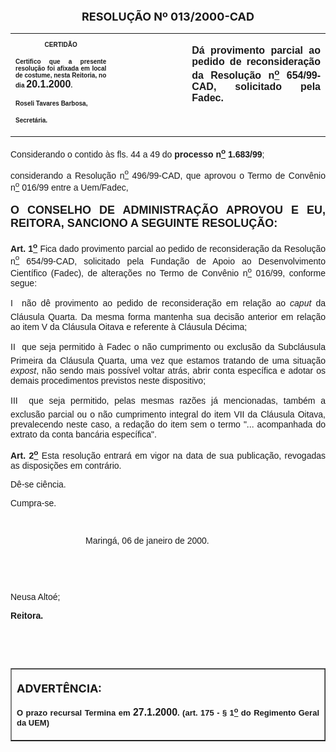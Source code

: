 <BODY>

<B><FONT SIZE=4><P ALIGN="CENTER">RESOLU&Ccedil;&Atilde;O  Nº  013/2000-CAD</P>
</B></FONT><FONT FACE="Arial"></FONT>
<TABLE CELLSPACING=0 BORDER=0 CELLPADDING=7 WIDTH=621>
<TR><TD WIDTH="32%" VALIGN="TOP">
<B><FONT FACE="Arial" SIZE=1><P ALIGN="CENTER">CERTID&Atilde;O</P>
<P ALIGN="JUSTIFY">   Certifico que a presente resolu&ccedil;&atilde;o foi afixada em local de costume, nesta Reitoria, no dia </FONT><FONT FACE="Arial">20.1.2000</FONT><FONT FACE="Arial" SIZE=1>.</P>
<P ALIGN="JUSTIFY"></P>
<P ALIGN="JUSTIFY">Roseli Tavares Barbosa,</P>
<P ALIGN="JUSTIFY">Secret&aacute;ria.</B></FONT></TD>
<TD WIDTH="24%" VALIGN="TOP">&nbsp;</TD>
<TD WIDTH="44%" VALIGN="TOP">
<B><FONT FACE="Arial"><P ALIGN="JUSTIFY">D&aacute; provimento parcial ao pedido de reconsidera&ccedil;&atilde;o da Resolu&ccedil;&atilde;o n<U><SUP>o</U></SUP> 654/99-CAD, solicitado pela Fadec.</B></FONT></TD>
</TR>
</TABLE>

<FONT FACE="Arial"><P ALIGN="JUSTIFY"></P>
<P ALIGN="JUSTIFY">&#9;Considerando o contido &agrave;s fls. 44 a 49 do <B>processo n<U><SUP>o</U></SUP> 1.683/99</B>;</P>
<P ALIGN="JUSTIFY">&#9;considerando a Resolu&ccedil;&atilde;o n<U><SUP>o</U></SUP> 496/99-CAD, que aprovou o Termo de Conv&ecirc;nio n<U><SUP>o</U></SUP> 016/99 entre a Uem/Fadec,</P>
<P ALIGN="JUSTIFY"></P>
</FONT><B><FONT FACE="Arial" SIZE=4><P ALIGN="JUSTIFY">O CONSELHO DE ADMINISTRA&Ccedil;&Atilde;O APROVOU E EU, REITORA, SANCIONO A SEGUINTE RESOLU&Ccedil;&Atilde;O:</P>
</B></FONT><FONT FACE="Arial">
<B><P ALIGN="JUSTIFY">&#9;Art. 1<U><SUP>o</B></U></SUP> Fica dado provimento parcial ao pedido de reconsidera&ccedil;&atilde;o da Resolu&ccedil;&atilde;o n<U><SUP>o</U></SUP> 654/99-CAD, solicitado pela Funda&ccedil;&atilde;o de Apoio ao Desenvolvimento Cient&iacute;fico (Fadec), de altera&ccedil;&otilde;es no Termo de Conv&ecirc;nio n<U><SUP>o</U></SUP> 016/99, conforme segue: </P>
<P ALIGN="JUSTIFY">&#9;I  n&atilde;o d&ecirc; provimento ao pedido de reconsidera&ccedil;&atilde;o em rela&ccedil;&atilde;o ao <I>caput</I> da Cl&aacute;usula Quarta. Da mesma forma mantenha sua decis&atilde;o anterior em rela&ccedil;&atilde;o ao item V da Cl&aacute;usula Oitava e referente &agrave; Cl&aacute;usula D&eacute;cima;</P>
<P ALIGN="JUSTIFY">II  que seja permitido &agrave; Fadec o n&atilde;o cumprimento ou exclus&atilde;o da Subcl&aacute;usula Primeira da Cl&aacute;usula Quarta, uma vez que estamos tratando de uma situa&ccedil;&atilde;o <I>expost</I>, n&atilde;o sendo mais poss&iacute;vel voltar atr&aacute;s, abrir conta espec&iacute;fica e adotar os demais procedimentos previstos neste dispositivo;</P>
<P ALIGN="JUSTIFY">&#9;III  que seja permitido, pelas mesmas raz&otilde;es j&aacute; mencionadas, tamb&eacute;m a exclus&atilde;o parcial ou o n&atilde;o cumprimento integral do item VII da Cl&aacute;usula Oitava, prevalecendo neste caso, a reda&ccedil;&atilde;o do item sem o termo &quot;... acompanhada do extrato da conta banc&aacute;ria espec&iacute;fica&quot;.</P>
<B><P ALIGN="JUSTIFY">&#9;Art. 2<U><SUP>o</B></U></SUP> Esta resolu&ccedil;&atilde;o entrar&aacute; em vigor na data de sua publica&ccedil;&atilde;o, revogadas as disposi&ccedil;&otilde;es em contr&aacute;rio.</P>
<P ALIGN="JUSTIFY">&#9;D&ecirc;-se ci&ecirc;ncia.</P>
<P ALIGN="JUSTIFY">&#9;Cumpra-se.</P>
<P ALIGN="JUSTIFY"></P>
<P ALIGN="JUSTIFY">&nbsp;</P><DIR>
<DIR>
<DIR>

<P ALIGN="JUSTIFY">&#9;&#9;&#9;Maring&aacute;, 06 de janeiro de 2000.</P>
<P ALIGN="JUSTIFY"></P>
<P ALIGN="JUSTIFY">&nbsp;</P>
<P ALIGN="JUSTIFY">&nbsp;</P></DIR>
</DIR>
</DIR>

<P ALIGN="JUSTIFY">   &#9;&#9;&#9;&#9;&#9;Neusa Alto&eacute;;</P>
<P ALIGN="JUSTIFY">&#9;&#9;&#9;&#9;&#9;<B>Reitora.</P>
<P ALIGN="JUSTIFY"></P>
<P ALIGN="JUSTIFY">&nbsp;</P>
<P ALIGN="JUSTIFY">&nbsp;</P></B></FONT>
<TABLE BORDER CELLSPACING=1 CELLPADDING=4 WIDTH=212>
<TR><TD VALIGN="TOP">
<B><FONT SIZE=4><P> ADVERT&Ecirc;NCIA:</P>
</FONT><FONT FACE="Arial" SIZE=2><P ALIGN="JUSTIFY">O prazo recursal Termina em </FONT><FONT FACE="Arial">27.1.2000</FONT><FONT FACE="Arial" SIZE=2>. (art. 175 - § 1<U><SUP>o</U></SUP> do Regimento Geral da UEM)</B></FONT></TD>
</TR>
</TABLE>

<FONT SIZE=2><P ALIGN="JUSTIFY"></P>
</FONT><B><FONT FACE="Arial"><P ALIGN="JUSTIFY">&nbsp;</P></B></FONT></BODY>
